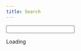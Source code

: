 ```yaml
---
title: Search
---
```

<form method="get" id="sform" action="/search.html">
  <input type="text" id="q" value="" name="q" size="20" class="searchbox">
</form>
<div id="cse">Loading</div>
<script type="text/javascript">
  (function() {
    document.getElementById('q').value = decodeURIComponent(window.location.search.substring(3)).replace(/\+/g, ' ');
    var loadingDiv = document.getElementById('cse');
    var count = 0;
    var handle = setInterval(function() {
        var text = loadingDiv.innerHTML.substr(0, 8).trim();
        if (text === 'Loading') {
            if (count >= 3) {
                loadingDiv.innerHTML = 'Loading';
                count = 0;
            }
            else {
                loadingDiv.innerHTML = loadingDiv.innerHTML + ' .';
                count++;
            }
        }
        else {
            clearInterval(handle);
        }
    }, 500);
  })();
</script>
<script src="//www.google.com/jsapi" type="text/javascript"></script>
<script type="text/javascript"> 
  google.load('search', '1', {language : 'en', style : google.loader.themes.MINIMALIST});
  google.setOnLoadCallback(function() {
    var customSearchOptions = {};  var customSearchControl = new google.search.CustomSearchControl(
      '014002343956161213633:sxmdlmxxazq', customSearchOptions);
    customSearchControl.setResultSetSize(google.search.Search.FILTERED_CSE_RESULTSET);
    var options = new google.search.DrawOptions();
    options.enableSearchResultsOnly(); 
    customSearchControl.draw('cse', options);
    function parseParamsFromUrl() {
      var params = {};
      var parts = window.location.search.substr(1).split('\x26');
      for (var i = 0; i < parts.length; i++) {
        var keyValuePair = parts[i].split('=');
        var key = decodeURIComponent(keyValuePair[0]);
        params[key] = keyValuePair[1] ?
            decodeURIComponent(keyValuePair[1].replace(/\+/g, ' ')) :
            keyValuePair[1];
      }
      return params;
    }

    var urlParams = parseParamsFromUrl();
    var queryParamName = "q";
    if (urlParams[queryParamName]) {
      customSearchControl.execute(urlParams[queryParamName]);
    }
  }, true);
</script>
